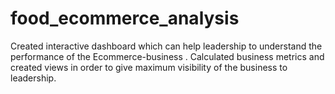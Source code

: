 # food_ecommerce_analysis
 Created interactive dashboard which can help leadership to understand the performance of the Ecommerce-business . Calculated business metrics and created views in order to give maximum visibility of the business to leadership.
